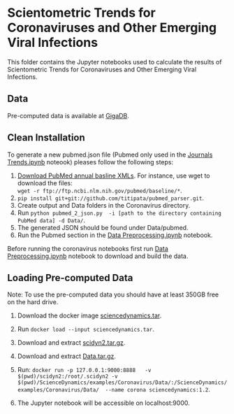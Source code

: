 # Scientometric Trends for Coronaviruses and Other Emerging Viral Infections

This folder contains the Jupyter notebooks used to calculate the results of Scientometric Trends for Coronaviruses and Other Emerging Viral Infections.


## Data
Pre-computed data is available at [GigaDB](http://gigadb.org/dataset/view/id/100772/token/yZNzJ1wcTIdE50KM).

## Clean Installation

To generate a new pubmed.json file (Pubmed only used in the [Journals Trends.ipynb](https://github.com/data4goodlab/ScienceDynamics/blob/master/examples/Coronavirus/Journals%20Trends.ipynb) noteook) pleases follow the following steps:
1. [Download PubMed annual basline XMLs](https://www.nlm.nih.gov/databases/download/pubmed_medline.html). For instance, use wget to download the files:<br/> `wget -r ftp://ftp.ncbi.nlm.nih.gov/pubmed/baseline/*`.
2. `pip install git+git://github.com/titipata/pubmed_parser.git`.
3. Create output and Data folders in the Coronavirus directory.
4. Run `python pubmed_2_json.py  -i [path to the directory containing PubMed data] -d Data/`.
5. The generated JSON should be found under Data/pubmed.
6. Run the Pubmed section in the [Data Preprocessing.ipynb](https://github.com/data4goodlab/ScienceDynamics/blob/master/examples/Coronavirus/Data%20Preprocessing.ipynb) notebook.

Before running the coronavirus notebooks first run [Data Preprocessing.ipynb](https://github.com/data4goodlab/ScienceDynamics/blob/master/examples/Coronavirus/Data%20Preprocessing.ipynb) notebook to download and build the data.

## Loading Pre-computed Data
Note: To use the pre-computed data you should have at least 350GB free on the hard drive.
1. Download the docker image [sciencedynamics.tar](https://bit.ly/30KGX26).
2. Run `docker load --input sciencedynamics.tar`.
3. Download and extract [scidyn2.tar.gz](https://bit.ly/304J3Lf).
4. Download and extract [Data.tar.gz](https://bit.ly/3004b5e).
5. Run: `docker run -p 127.0.0.1:9000:8888   -v $(pwd)/scidyn2:/root/.scidyn2 -v $(pwd)/ScienceDynamics/examples/Coronavirus/Data/:/ScienceDynamics/examples/Coronavirus/Data/  --name corona sciencedynamics:1.2`.

6. The Jupyter notebook will be accessible on localhost:9000.
